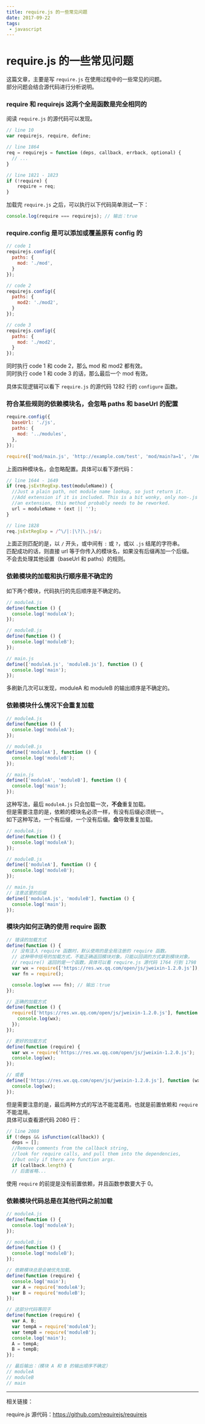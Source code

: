 ```yaml
---
title: require.js 的一些常见问题
date: 2017-09-22
tags:
 - javascript
---
```


# require.js 的一些常见问题

这篇文章，主要是写 `require.js` 在使用过程中的一些常见的问题。  
部分问题会结合源代码进行分析说明。

<!-- more -->

### require 和 requirejs 这两个全局函数是完全相同的

阅读 `require.js` 的源代码可以发现。

```javascript
// line 10
var requirejs, require, define;

// line 1864
req = requirejs = function (deps, callback, errback, optional) {
  // ...
}

// line 1821 - 1823
if (!require) {
    require = req;
}
```

加载完 `require.js` 之后，可以执行以下代码简单测试一下：
```javascript
console.log(require === requirejs); // 输出：true
```

### require.config 是可以添加或覆盖原有 config 的

```javascript
// code 1
requirejs.config({
  paths: {
    mod: './mod',
  }
});

// code 2
requirejs.config({
  paths: {
    mod2: './mod2',
  }
});

// code 3
requirejs.config({
  paths: {
    mod: './mod2',
  }
});
```

同时执行 code 1 和 code 2，那么 mod 和 mod2 都有效。  
同时执行 code 1 和 code 3 的话，那么最后一个 mod 有效。  

具体实现逻辑可以看下 `require.js` 的源代码 1282 行的 `configure` 函数。


### 符合某些规则的依赖模块名，会忽略 paths 和 baseUrl 的配置

```javascript
require.config({
  baseUrl: './js',
  paths: {
    mod: '../modules',
  },
});

require(['mod/main.js', 'http://example.com/test', 'mod/main?a=1', '/mod/main']);
```

上面四种模块名，会忽略配置。具体可以看下源代码：
```javascript
// line 1644 - 1649
if (req.jsExtRegExp.test(moduleName)) {
  //Just a plain path, not module name lookup, so just return it.
  //Add extension if it is included. This is a bit wonky, only non-.js things pass
  //an extension, this method probably needs to be reworked.
  url = moduleName + (ext || '');
}

// line 1828
req.jsExtRegExp = /^\/|:|\?|\.js$/;
```
上面正则匹配的是，以 `/` 开头，或中间有 `:` 或 `?`，或以 `.js` 结尾的字符串。  
匹配成功的话，则直接 url 等于你传入的模块名，如果没有后缀再加一个后缀。  
不会去处理其他设置（baseUrl 和 paths）的规则。


### 依赖模块的加载和执行顺序是不确定的

如下两个模块，代码执行的先后顺序是不确定的。
```javascript
// moduleA.js
define(function () {
  console.log('moduleA');
});

// moduleB.js
define(function () {
  console.log('moduleB');
});

// main.js
define(['moduleA.js', 'moduleB.js'], function () {
  console.log('main');
});
```
多刷新几次可以发现，moduleA 和 moduleB 的输出顺序是不确定的。


### 依赖模块什么情况下会重复加载

```javascript
// moduleA.js
define(function () {
  console.log('moduleA');
});

// moduleB.js
define(['moduleA'], function () {
  console.log('moduleB');
});

// main.js
define(['moduleA', 'moduleB'], function () {
  console.log('main');
});
```
这种写法，最后 `moduleA.js` 只会加载一次，**不会**重复加载。  
但是需要注意的是，依赖的模块名必须一样，有没有后缀必须统一。  
如下这种写法，一个有后缀，一个没有后缀。**会**导致重复加载。

```javascript
// moduleA.js
define(function () {
  console.log('moduleA');
});

// moduleB.js
define(['moduleA'], function () {
  console.log('moduleB');
});

// main.js
// 注意这里的后缀
define(['moduleA.js', 'moduleB'], function () {
  console.log('main');
});
``` 

### 模块内如何正确的使用 require 函数

```javascript
// 错误的加载方式
define(function () {
  // 没有注入 require 函数时，默认使用的是全局注册的 require 函数。
  // 这种带中括号的加载方式，不能正确返回模块对象。只能以回调的方式拿到模块对象。
  // require() 返回的是一个函数，具体可以看 require.js 源代码 1764 行到 1798 行。
  var wx = require(['https://res.wx.qq.com/open/js/jweixin-1.2.0.js']);
  var fn = require();

  console.log(wx === fn); // 输出：true
});

// 正确的加载方式
define(function () {
  require(['https://res.wx.qq.com/open/js/jweixin-1.2.0.js'], function (wx) {
    console.log(wx);
  });
});

// 更好的加载方式
define(function (require) {
  var wx = require('https://res.wx.qq.com/open/js/jweixin-1.2.0.js');
  console.log(wx);
});

// 或者
define(['https://res.wx.qq.com/open/js/jweixin-1.2.0.js'], function (wx) {
  console.log(wx);
});
```

但是需要注意的是，最后两种方式的写法不能混着用。也就是前置依赖和 `require` 不能混用。  
具体可以查看源代码 2080 行：

```javascript
// line 2080
if (!deps && isFunction(callback)) {
  deps = [];
  //Remove comments from the callback string,
  //look for require calls, and pull them into the dependencies,
  //but only if there are function args.
  if (callback.length) {
  // 后面省略...
```
使用 `require` 的前提是没有前置依赖，并且函数参数要大于 0。


### 依赖模块代码总是在其他代码之前加载

```javascript
// moduleA.js
define(function () {
  console.log('moduleA');
});

// moduleB.js
define(function () {
  console.log('moduleB');
});

// 依赖模块总是会被优先加载。
define(function (require) {
  console.log('main');
  var A = require('moduleA');
  var B = require('moduleB');
});

// 这部分代码等同于
define(function (require) {
  var A, B;
  var tempA = require('moduleA');
  var tempB = require('moduleB');
  console.log('main');
  A = tempA;
  B = tempB;
});

// 最后输出：（模块 A 和 B 的输出顺序不确定）
// moduleA
// moduleB
// main
```

---
相关链接：

require.js 源代码：https://github.com/requirejs/requirejs
